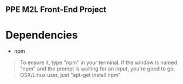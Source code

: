 PPE M2L Front-End Project
-------------------------

# Dependencies
- npm
> To ensure it, type "npm" in your terminal. if the window is named "npm" and the prompt is waiting for an input, you're good to go.
> OSX/Linux user, just "apt-get install npm"
